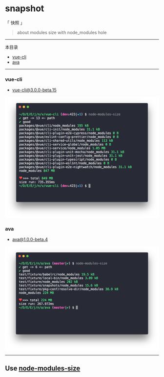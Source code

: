 # snapshot

「 快照 」

> about modules size with node_modules hole

---

本目录

- [vue-cli](#vue-cli)
- [ava](#ava)

---

### vue-cli

- [vue-cli@3.0.0-beta.15](https://github.com/vuejs/vue-cli/tree/v3.0.0-beta.15)

![vue-cli@3.0.0-beta.15](./vue-cli/vue-cli@3.0.0-beta.15.png)


### ava

- [ava@1.0.0-beta.4](https://github.com/avajs/ava/tree/v1.0.0-beta.4)

![ava@1.0.0-beta.4](./ava/ava@1.0.0-beta.4.png)


---

## Use  [node-modules-size](https://github.com/chinanf-boy/node-modules-size)